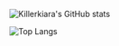 

![Killerkiara's GitHub stats](https://github-readme-stats.vercel.app/api?username=killerkiara&theme=outrun&show_icons=true&count_private=true)


![[Top Langs](https://github-readme-stats.vercel.app/api/top-langs/?username=killerkiara)](https://github.com/anuraghazra/github-readme-stats)
